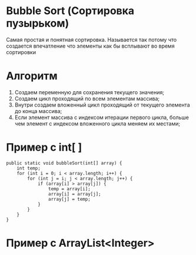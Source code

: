 # Bubble Sort (Сортировка пузырьком)
Самая простая и понятная сортировка.
Называется так потому что создается впечатление
что элементы как бы всплывают во время сортировки

# Алгоритм
1. Создаем переменную для сохранения текущего значения;
2. Создаем цикл проходящий по всем элементам массива;
3. Внутри создаем вложенный цикл проходящий от текущего элемента до конца массива;
4. Если элемент массива с индексом итерации первого цикла, больше чем элемент с индексом вложенного цикла меняем их местами; 

# Пример с int[ ]

    public static void bubbleSort(int[] array) {
        int temp;
        for (int i = 0; i < array.length; i++) {
            for (int j = i; j < array.length; j++) {
                if (array[i] > array[j]) {
                    temp = array[i];
                    array[i] = array[j];
                    array[j] = temp;
                }
            }
        }
    }

# Пример с ArrayList\<Integer>

